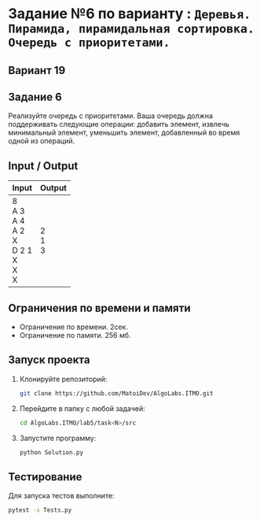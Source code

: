 # Задание №6 по варианту : `Деревья. Пирамида, пирамидальная сортировка. Очередь с приоритетами.`

## Вариант 19

## Задание 6

Реализуйте очередь с приоритетами. Ваша очередь должна поддерживать следующие операции: добавить элемент, извлечь
минимальный элемент, уменьшить элемент, добавленный во время одной из операций.

## Input / Output

| Input                                                       | Output       |
|-------------------------------------------------------------|--------------|
| 8<br/>A 3<br/>A 4<br/>A 2<br/>X<br/>D 2 1<br/>X<br/>X<br/>X | 2<br/>1<br/>3|

## Ограничения по времени и памяти

- Ограничение по времени. 2сек.
- Ограничение по памяти. 256 мб.

## Запуск проекта

1. Клонируйте репозиторий:
   ```bash
   git clone https://github.com/MatoiDev/AlgoLabs.ITMO.git
   ```

2. Перейдите в папку с любой задачей:
   ```bash
   cd AlgoLabs.ITMO/lab5/task<N>/src
   ```

3. Запустите программу:
   ```bash
   python Solution.py
   ```

## Тестирование

Для запуска тестов выполните:

   ```bash
   pytest -s Tests.py
   ```